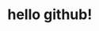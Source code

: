 <doctype html>
<html>
<head>
<meta charset="utf-8">
<title>my html </title>
</head>
<body>
<h1>hello github!</h1>
</body>
</html>
